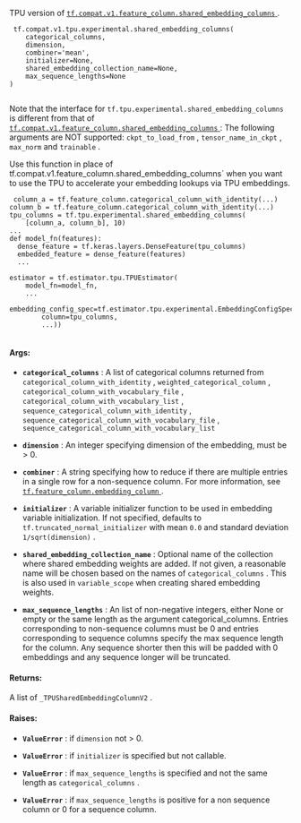 TPU version of [ `tf.compat.v1.feature_column.shared_embedding_columns` ](https://tensorflow.google.cn/api_docs/python/tf/compat/v1/feature_column/shared_embedding_columns).



```
 tf.compat.v1.tpu.experimental.shared_embedding_columns(
    categorical_columns,
    dimension,
    combiner='mean',
    initializer=None,
    shared_embedding_collection_name=None,
    max_sequence_lengths=None
)
 
```

Note that the interface for  `tf.tpu.experimental.shared_embedding_columns`  is
different from that of [ `tf.compat.v1.feature_column.shared_embedding_columns` ](https://tensorflow.google.cn/api_docs/python/tf/compat/v1/feature_column/shared_embedding_columns):
The following arguments are NOT supported:  `ckpt_to_load_from` ,
 `tensor_name_in_ckpt` ,  `max_norm`  and  `trainable` .

Use this function in place of
tf.compat.v1.feature_column.shared_embedding_columns` when you want to use the
TPU to accelerate your embedding lookups via TPU embeddings.



```
 column_a = tf.feature_column.categorical_column_with_identity(...)
column_b = tf.feature_column.categorical_column_with_identity(...)
tpu_columns = tf.tpu.experimental.shared_embedding_columns(
    [column_a, column_b], 10)
...
def model_fn(features):
  dense_feature = tf.keras.layers.DenseFeature(tpu_columns)
  embedded_feature = dense_feature(features)
  ...

estimator = tf.estimator.tpu.TPUEstimator(
    model_fn=model_fn,
    ...
    embedding_config_spec=tf.estimator.tpu.experimental.EmbeddingConfigSpec(
        column=tpu_columns,
        ...))
 
```



#### Args:

- **`categorical_columns`** : A list of categorical columns returned from
 `categorical_column_with_identity` ,  `weighted_categorical_column` ,
 `categorical_column_with_vocabulary_file` ,
 `categorical_column_with_vocabulary_list` ,
 `sequence_categorical_column_with_identity` ,
 `sequence_categorical_column_with_vocabulary_file` ,
 `sequence_categorical_column_with_vocabulary_list` 

- **`dimension`** : An integer specifying dimension of the embedding, must be > 0.

- **`combiner`** : A string specifying how to reduce if there are multiple entries
in a single row for a non-sequence column. For more information, see
[ `tf.feature_column.embedding_column` ](https://tensorflow.google.cn/api_docs/python/tf/feature_column/embedding_column).

- **`initializer`** : A variable initializer function to be used in embedding
variable initialization. If not specified, defaults to
 `tf.truncated_normal_initializer`  with mean  `0.0`  and standard deviation
 `1/sqrt(dimension)` .

- **`shared_embedding_collection_name`** : Optional name of the collection where
shared embedding weights are added. If not given, a reasonable name will
be chosen based on the names of  `categorical_columns` . This is also used
in  `variable_scope`  when creating shared embedding weights.

- **`max_sequence_lengths`** : An list of non-negative integers, either None or
empty or the same length as the argument categorical_columns. Entries
corresponding to non-sequence columns must be 0 and entries corresponding
to sequence columns specify the max sequence length for the column. Any
sequence shorter then this will be padded with 0 embeddings and any
sequence longer will be truncated.



#### Returns:
A  list of  `_TPUSharedEmbeddingColumnV2` .



#### Raises:

- **`ValueError`** : if  `dimension`  not > 0.

- **`ValueError`** : if  `initializer`  is specified but not callable.

- **`ValueError`** : if  `max_sequence_lengths`  is specified and not the same length
as  `categorical_columns` .

- **`ValueError`** : if  `max_sequence_lengths`  is positive for a non sequence column
or 0 for a sequence column.

